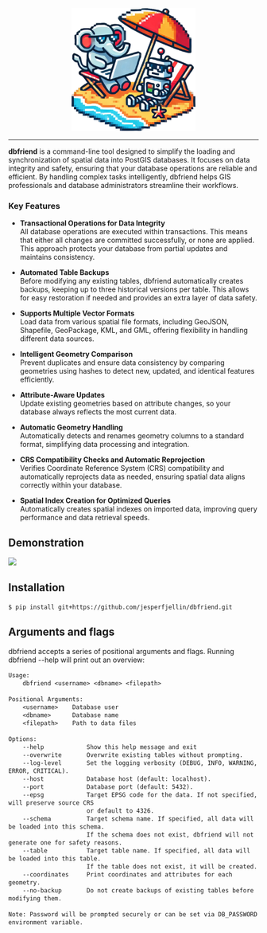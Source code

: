 

<div align="center">
  <img src="./images/Utqr-wts.png" alt="Project Logo" width="250"/>
</div>

<div align="center">


  
</div>

---

**dbfriend** is a command-line tool designed to simplify the loading and synchronization of spatial data into PostGIS databases. It focuses on data integrity and safety, ensuring that your database operations are reliable and efficient. By handling complex tasks intelligently, dbfriend helps GIS professionals and database administrators streamline their workflows.

### Key Features


- **Transactional Operations for Data Integrity**  
  All database operations are executed within transactions. This means that either all changes are committed successfully, or none are applied. This approach protects your database from partial updates and maintains consistency.

- **Automated Table Backups**  
  Before modifying any existing tables, dbfriend automatically creates backups, keeping up to three historical versions per table. This allows for easy restoration if needed and provides an extra layer of data safety.

- **Supports Multiple Vector Formats**  
  Load data from various spatial file formats, including GeoJSON, Shapefile, GeoPackage, KML, and GML, offering flexibility in handling different data sources.

- **Intelligent Geometry Comparison**  
  Prevent duplicates and ensure data consistency by comparing geometries using hashes to detect new, updated, and identical features efficiently.

- **Attribute-Aware Updates**  
  Update existing geometries based on attribute changes, so your database always reflects the most current data.

- **Automatic Geometry Handling**  
  Automatically detects and renames geometry columns to a standard format, simplifying data processing and integration.

- **CRS Compatibility Checks and Automatic Reprojection**  
  Verifies Coordinate Reference System (CRS) compatibility and automatically reprojects data as needed, ensuring spatial data aligns correctly within your database.

- **Spatial Index Creation for Optimized Queries**  
  Automatically creates spatial indexes on imported data, improving query performance and data retrieval speeds.



## Demonstration

<img src="https://github.com/user-attachments/assets/a6d8ddb8-a610-4561-a567-518d48e993c5" width="800px">

## Installation

```bash
$ pip install git+https://github.com/jesperfjellin/dbfriend.git
```

## Arguments and flags

dbfriend accepts a series of positional arguments and flags. Running dbfriend --help will print out an overview:

```
Usage:
    dbfriend <username> <dbname> <filepath>

Positional Arguments:
    <username>    Database user
    <dbname>      Database name
    <filepath>    Path to data files

Options:
    --help            Show this help message and exit
    --overwrite       Overwrite existing tables without prompting.
    --log-level       Set the logging verbosity (DEBUG, INFO, WARNING, ERROR, CRITICAL).
    --host            Database host (default: localhost).
    --port            Database port (default: 5432).
    --epsg            Target EPSG code for the data. If not specified, will preserve source CRS
                      or default to 4326.
    --schema          Target schema name. If specified, all data will be loaded into this schema.
                      If the schema does not exist, dbfriend will not generate one for safety reasons.
    --table           Target table name. If specified, all data will be loaded into this table. 
                      If the table does not exist, it will be created.
    --coordinates     Print coordinates and attributes for each geometry.
    --no-backup       Do not create backups of existing tables before modifying them.

Note: Password will be prompted securely or can be set via DB_PASSWORD environment variable.
```




